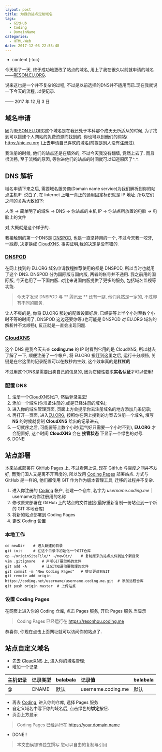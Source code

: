 ```yaml
---
layout: post
title: 为我的站点定制域名
tags:
  - GitHub
  - Coding
  - DomainName
categories:
  - HTML-Web
date: 2017-12-03 22:53:48
---
```


* content
{:toc}

今天用了一天, 终于成功地更改了站点的域名, 用上了我在很久以前就申请的域名——[RESON.EU.ORG](https://www.reson.eu.org). 

说来这也是一个并不复杂的过程, 不过是以前选择的DNS并不适用而已.现在我就说一下今天的流程, 以便记录.

—— 2017 年 12 月 3 日

<!-- more -->




## 域名申请

因为[RESON.EU.ORG](https://www.reson.eu.org)这个域名是在我还处于本科那个成天无所适从的时候, 为了找到可以搭建个人网站的免费资源而找到的. 你也可以到他们的网站( https://nic.eu.org )上去申请自己喜欢的域名(前提是别人没有注册过).

我注册的时候, 他们的站点还是在墙外的, 不过今天我没有翻墙, 竟然上去了. 而且很流畅, 至于流畅的原因, 等你进他们的站点的时间就可以知道原因了^_^.

## DNS 解析

域名申请下来之后, 需要域名服务商(Domain name service)为我们解析到你的站点主机IP. 说白了, 在 Internet 上唯一真正的通用固定标识就是 IP 地址. 所以它们之间的关系大致如下:

  人类 -> 简单明了的域名 -> DNS -> 你站点的主机 IP -> 你站点所放置的电脑 -> 电脑上的文件

对,大概就是这个样子的.

我接触到的第一个DNS是 [DNSPOD](http://dnspod.com), 也是一直坚持用的一个, 不过今天我一咬牙, 一跺脚, 决定换成 [CloudXNS](https://cloudxns.net). 事实证明,我的决定是没有错的.

### [DNSPOD](http://dnspod.com)

在网上找到的 EU.ORG 域名申请教程推荐使用的都是 DNSPOD, 所以当时也就用了这个 DNS. DNSPOD 分为国际版与国内版, 两者的帐号并不通用. 我之前用的国际版, 今天也用了一下国内版. 对比来说国内版提供了更多的服务, 包括域名监视等功能.

> 今天才发现 DNSPOD 与 ** 腾讯云 ** 还有一腿, 他们竟然是一家的, 不过却有不同的服务.

让人不爽的是, 你将 EU.ORG 那边的配置设置好后, 已经要等上半个小时至数个小时不等的时间了, DNSPOD 这边还要你等,(也可能是 DNSPOD 对 EU.ORG 域名的解析并不太顺畅), 反正就是一直会出现问题.

### [CloudXNS](https://cloudxns.net)

这个 DNS 是我今天去查 **coding.me** 的 IP 时看到它用的是 CloudXNS, 所以就去了解了一下, 顺便注册了一个帐户, 将 EU.ORG 搬迁到这里之后, 运行十分顺畅, 关键是在它这里的记录配置可以在数秒内生效, 这个效率真的是**杠杠的**

不过用这个DNS是需要出卖自己的信息的, 因为它硬性要求**实名认证**才可以使用!

### 配置 DNS

1. 注册一个[CloudXNS](https://cloudxns.net)帐户, 然后登录进去!
2. 添加一个域名(你准备注册的,或是已经注册的域名);
3. 进入你的域名管理页面, 页面上方会提示你去注册域名的地方添加几条记录;
4. 再打开一页面, 进入[EU.ORG](http://nic.eu.org), 按照你在网上搜到的方案去注册一个域名, 填写 **NS** 的时候就复制 **CloudXNS** 给出的记录进去;
5. 一切就序之后, 可能要等上数个小时(运气好只需要一个小时不到), **EU.ORG** 才会配置好, 这个时间 **CloudXNS** 会在 **接管状态** 下显示一个绿色的对号.
6. DONE!

## 站点部署

本来站点部署在 GitHub Pages 上. 不过看网上说, 现在 GitHub 与百度之间并不友好, 而我们国人又是离不开百度的, 所以改用 [Coding Pages](https://coding.net/help/doc/pages) 部署站点. 方式与 GitHub 是一样的, 他们都使用 GIT 作为作为版本管理工具, 迁移的过程并不复杂.

1. 进入你注册的 [Coding](https://coding/login) 帐户, 创建一个仓库, 名字为 *username.coding.me* | username为你注册用的名称
2. 修改原来部署在 GitHub 上的站点的文件链接(最好重新复制一份站点到一个新的 GIT 本地仓库)
3. 将新的站点部署到 Coding Pages
4. 更改 Coding 设置

### 本地工作
```
cd newDir    # 进入新建的目录
git init     # 在这个目录中初始化一个GIT仓库
cp ~/originSiteFile/* ~/newDir/    # 复制原来的站点文件到这个新目录
vim .gitignore   # 声明GIT要忽略的文件
git add -A       # 让GIT知道他要管理的文件
git commit -m "New Coding Pages"   # 提交更改到GIT
git remote add origin https://coding.net/username/username.coding.me.git  # 添加远程仓库
git push origin master  # 上传站点
```

### 设置 Coding Pages

在网页上进入你的 Coding 仓库, 点击 Pages 服务, 开启 Pages 服务.当显示

> Coding Pages 已经运行在 https://resonhou.coding.me

恭喜你, 你现在点击上面网址就可以访问你的站点了.

## 站点自定义域名

* 先去 [CloudXNS](https://cloudxns.net) 上, 进入你的域名管理;
* 增加一个记录

| 主机记录 | 记录类型 | balabala | 记录值 | balabala |
|:----|:----|:----|:----|:----|
| @ | CNAME | 默认 | username.coding.me | 默认 |

* 再去 [Coding](https://coding.net), 进入你的仓库, 选择 Pages 服务
* 自定义域名中写下你的域名后, 点击绿色的**绑定**按钮.
* 页面上方显示
> Coding Pages 已经运行在 https://your.domain.name
* DONE !






> 本文由侯镖锋独立撰写
> 您可以自由的复制与引用
